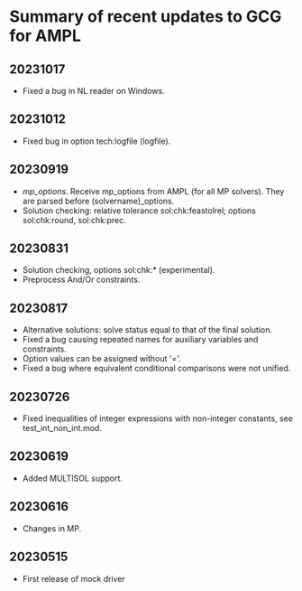 Summary of recent updates to GCG for AMPL
=========================================

## 20231017
- Fixed a bug in NL reader on Windows.


## 20231012
- Fixed bug in option tech:logfile (logfile).


## 20230919
- *mp_options*.
	Receive mp_options from AMPL (for all MP solvers).
	They are parsed before (solvername)_options.
- Solution checking: relative tolerance
	sol:chk:feastolrel; options sol:chk:round, sol:chk:prec.


## 20230831
- Solution checking, options sol:chk:* (experimental).
- Preprocess And/Or constraints.


## 20230817
- Alternative solutions: solve status equal to that
  of the final solution.
- Fixed a bug causing repeated names for
  auxiliary variables and constraints.
- Option values can be assigned without '='.
- Fixed a bug where equivalent conditional
  comparisons were not unified.


## 20230726
- Fixed inequalities of integer expressions with
  non-integer constants, see test_int_non_int.mod.


## 20230619
- Added MULTISOL support.


## 20230616
- Changes in MP.


## 20230515
- First release of mock driver
